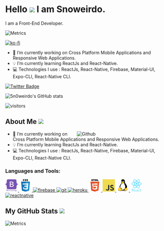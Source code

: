 <h1> Hello <img src = "https://raw.githubusercontent.com/MartinHeinz/MartinHeinz/master/wave.gif" width = 50px> I am Snoweirdo. </h1>
<p align='center'>
 <p>I am a Front-End Developer.</p>
 
 ![Metrics](https://metrics.lecoq.io/5n0weirdo?template=classic&base.header=0&base.activity=0&base.community=0&base.repositories=0&introduction=1&pagespeed=1&introduction.title=true&pagespeed.url=.user.website&pagespeed.detailed=false&pagespeed.screenshot=false&config.timezone=Africa%2FJohannesburg)

[![ko-fi](https://ko-fi.com/img/githubbutton_sm.svg)](https://ko-fi.com/Y8Y87FJUT)


- 🔭 I’m currently working on Cross Platform Mobile Applications and Responsive Web Applications. 
- 💡 I’m currently learning ReactJs and React-Native. 
- 💻 Technologies I use : ReactJs, React-Native, Firebase, Material-UI, Expo-CLI, React-Native CLI. 



[![Twitter Badge](https://img.shields.io/badge/Twitter-Profile-informational?style=flat&logo=twitter&logoColor=white&color=1CA2F1)](https://twitter.com/5n0weirdo_dev)






![5n0weirdo's GitHub stats](https://github-readme-stats.vercel.app/api?username=5n0weirdo&count_private=true&show_icons=true&theme=dark) 








<div align="center">

</div>



![visitors](https://visitor-badge.glitch.me/badge?page_id=5n0weirdo.5n0weirdo)

</p>



<h2> About Me <img src = "https://media0.giphy.com/media/KDDpcKigbfFpnejZs6/giphy.gif?cid=ecf05e47oy6f4zjs8g1qoiystc56cu7r9tb8a1fe76e05oty&rid=giphy.gif" width = 100px></h2>

<img width="55%" align="right" alt="Github" src="https://raw.githubusercontent.com/onimur/.github/master/.resources/git-header.svg" />



- 🔭 I’m currently working on Cross Platform Mobile Applications and Responsive Web Applications. 
- 💡 I’m currently learning ReactJs and React-Native. 
- 💻 Technologies I use : ReactJs, React-Native, Firebase, Material-UI, Expo-CLI, React-Native CLI. 


















 


<h3 align="left">Languages and Tools:</h3>
<p align="left"> <a href="https://getbootstrap.com" target="_blank" rel="noreferrer"> <img src="https://raw.githubusercontent.com/devicons/devicon/master/icons/bootstrap/bootstrap-plain-wordmark.svg" alt="bootstrap" width="40" height="40"/> </a> <a href="https://www.w3schools.com/css/" target="_blank" rel="noreferrer"> <img src="https://raw.githubusercontent.com/devicons/devicon/master/icons/css3/css3-original-wordmark.svg" alt="css3" width="40" height="40"/> </a> <a href="https://firebase.google.com/" target="_blank" rel="noreferrer"> <img src="https://www.vectorlogo.zone/logos/firebase/firebase-icon.svg" alt="firebase" width="40" height="40"/> </a> <a href="https://git-scm.com/" target="_blank" rel="noreferrer"> <img src="https://www.vectorlogo.zone/logos/git-scm/git-scm-icon.svg" alt="git" width="40" height="40"/> </a> <a href="https://heroku.com" target="_blank" rel="noreferrer"> <img src="https://www.vectorlogo.zone/logos/heroku/heroku-icon.svg" alt="heroku" width="40" height="40"/> </a> <a href="https://www.w3.org/html/" target="_blank" rel="noreferrer"> <img src="https://raw.githubusercontent.com/devicons/devicon/master/icons/html5/html5-original-wordmark.svg" alt="html5" width="40" height="40"/> </a> <a href="https://developer.mozilla.org/en-US/docs/Web/JavaScript" target="_blank" rel="noreferrer"> <img src="https://raw.githubusercontent.com/devicons/devicon/master/icons/javascript/javascript-original.svg" alt="javascript" width="40" height="40"/> </a> <a href="https://www.linux.org/" target="_blank" rel="noreferrer"> <img src="https://raw.githubusercontent.com/devicons/devicon/master/icons/linux/linux-original.svg" alt="linux" width="40" height="40"/> </a> <a href="https://reactjs.org/" target="_blank" rel="noreferrer"> <img src="https://raw.githubusercontent.com/devicons/devicon/master/icons/react/react-original-wordmark.svg" alt="react" width="40" height="40"/> </a> <a href="https://reactnative.dev/" target="_blank" rel="noreferrer"> <img src="https://reactnative.dev/img/header_logo.svg" alt="reactnative" width="40" height="40"/> </a> </p>



<h2> My GitHub Stats <img src='https://media1.giphy.com/media/du3J3cXyzhj75IOgvA/giphy.gif?cid=ecf05e47x2g034i9pzwtzzsd3xgg2w9nr94t4tflbbgo3008&rid=giphy.gif' width='32px'> </h2>

![Metrics](https://metrics.lecoq.io/5n0weirdo?template=terminal&base.header=0&base.activity=0&base.repositories=0&base.metadata=0&languages=1&languages.limit=8&languages.colors=github&languages.threshold=0%25&config.timezone=America%2FToronto)





<br>


